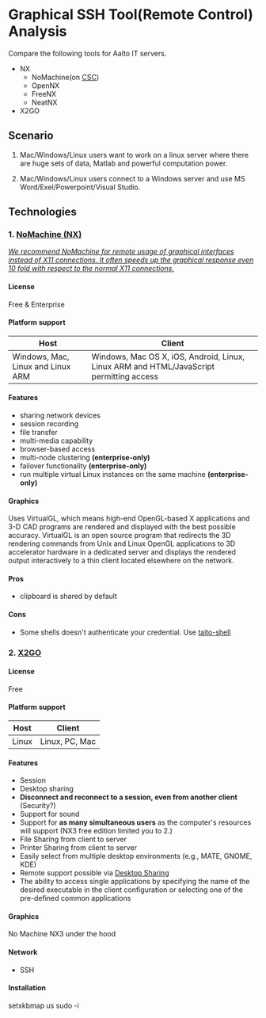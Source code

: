 # Graphical SSH Tool(Remote Control) Analysis
Compare the following tools for Aalto IT servers.
- NX
    - NoMachine(on [CSC](https://www.csc.fi/))
    - OpenNX
    - FreeNX
    - NeatNX
- X2GO

## Scenario
1. Mac/Windows/Linux users want to work on a linux server where there are huge sets of data, Matlab and powerful computation power.

2. Mac/Windows/Linux users connect to a Windows server and use MS Word/Exel/Powerpoint/Visual Studio.

## Technologies

### 1. [NoMachine (NX)](https://en.wikipedia.org/wiki/NX_technology)
[*We recommend NoMachine for remote usage of graphical interfaces instead of X11 connections. It often speeds up the graphical response even 10 fold with respect to the normal X11 connections.*](https://research.csc.fi/csc-guide-connecting-the-servers-of-csc)

#### License
Free & Enterprise

#### Platform support
| Host | Client |
| ------------- | ------------- |
| Windows, Mac, Linux and Linux ARM | Windows, Mac OS X, iOS, Android, Linux, Linux ARM and HTML/JavaScript permitting access|

#### Features
- sharing network devices
- session recording
- file transfer
- multi-media capability
- browser-based access
- multi-node clustering **(enterprise-only)**
- failover functionality **(enterprise-only)**
- run multiple virtual Linux instances on the same machine **(enterprise-only)**

#### Graphics
Uses VirtualGL, which means high-end OpenGL-based X applications and 3-D CAD programs are rendered and displayed with the best possible accuracy. VirtualGL is an open source program that redirects the 3D rendering commands from Unix and Linux OpenGL applications to 3D accelerator hardware in a dedicated server and displays the rendered output interactively to a thin client located elsewhere on the network.

#### Pros
- clipboard is shared by default

#### Cons
- Some shells doesn't authenticate your credential. Use [taito-shell](https://research.csc.fi/taito-shell-user-guide)


### 2. [X2GO](https://wiki.x2go.org/doku.php/doc:newtox2go)

#### License
Free

#### Platform support
| Host | Client |
| ------------- | ------------- |
| Linux| Linux, PC, Mac |

#### Features
- Session
- Desktop sharing
- **Disconnect and reconnect to a session, even from another client** (Security?)
- Support for sound
- Support for **as many simultaneous users** as the computer's resources will support (NX3 free edition limited you to 2.)
- File Sharing from client to server
- Printer Sharing from client to server
- Easily select from multiple desktop environments (e.g., MATE, GNOME, KDE)
- Remote support possible via [Desktop Sharing](https://wiki.x2go.org/doku.php/doc:usage:desktop-sharing)
- The ability to access single applications by specifying the name of the desired executable in the client configuration or selecting one of the pre-defined common applications

#### Graphics
No Machine NX3 under the hood

#### Network
- SSH


#### Installation




setxkbmap us
sudo -i
